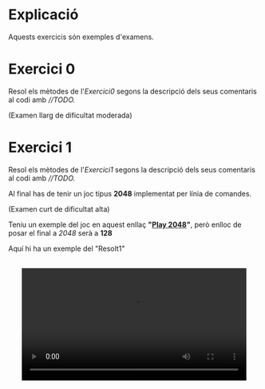 
# Explicació

Aquests exercicis són exemples d'examens.

# Exercici 0

Resol els mètodes de l'*Exercici0* segons la descripció dels seus comentaris al codi amb *//TODO.*

(Examen llarg de dificultat moderada)

# Exercici 1

Resol els mètodes de l'*Exercici1* segons la descripció dels seus comentaris al codi amb *//TODO.* 

Al final has de tenir un joc tipus **2048** implementat per línia de comandes.

(Examen curt de dificultat alta)

Teniu un exemple del joc en aquest enllaç **"[Play 2048](https://play2048.co)"**, però enlloc de posar el final a *2048* serà a **128**

Aquí hi ha un exemple del "Resolt1"

<br/>
<center>
<video width="100%" style="max-width:450px;" controls allowfullscreen>
  <source src="./Exercici1.mov" type="video/mp4">
</video>
</center>
<br/>
